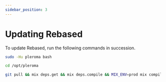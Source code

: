 ```yaml
---
sidebar_position: 3
---
```


# Updating Rebased

To update Rebased, run the following commands in succession.

```bash
sudo -Hu pleroma bash
```
```bash
cd /opt/pleroma
```
```bash
git pull && mix deps.get && mix deps.compile && MIX_ENV=prod mix compile && MIX_ENV=prod mix ecto.migrate
```


